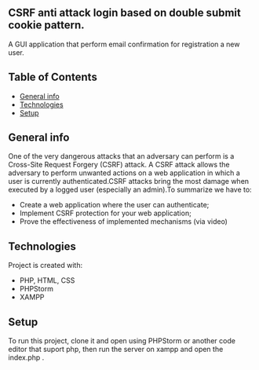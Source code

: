## CSRF anti attack login based on double submit cookie pattern.

A GUI application that perform email confirmation for registration a new user.

## Table of Contents
* [General info](#general-info)
* [Technologies](#technologies)
* [Setup](#setup)
## General info
One of the very dangerous attacks that an adversary can perform is a Cross-Site Request Forgery (CSRF) attack. A CSRF attack allows the adversary to perform unwanted actions on
a web application in which a user is currently authenticated.CSRF attacks bring the most damage when executed by a logged user (especially an admin).To summarize we have to:
* Create a web application where the user can authenticate;
* Implement CSRF protection for your web application;
* Prove the effectiveness of implemented mechanisms (via video)
## Technologies
Project is created with:
* PHP, HTML, CSS
* PHPStorm
* XAMPP 
## Setup
To run this project, clone it and open using PHPStorm or another code editor that suport php, then run the server on xampp and open the index.php .


